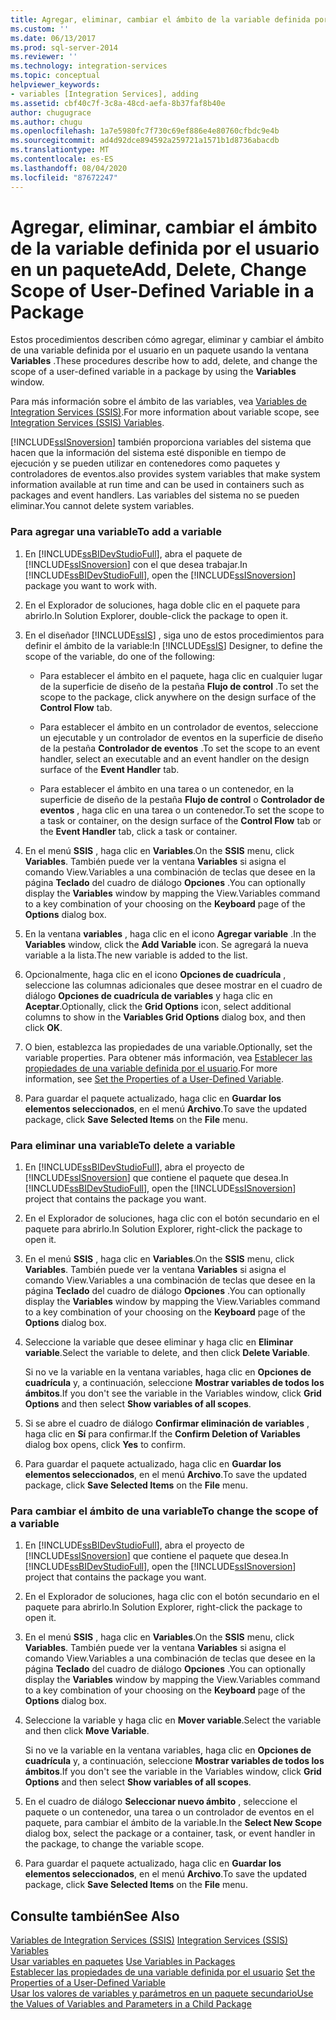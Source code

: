 ```yaml
---
title: Agregar, eliminar, cambiar el ámbito de la variable definida por el usuario en un paquete | Microsoft Docs
ms.custom: ''
ms.date: 06/13/2017
ms.prod: sql-server-2014
ms.reviewer: ''
ms.technology: integration-services
ms.topic: conceptual
helpviewer_keywords:
- variables [Integration Services], adding
ms.assetid: cbf40c7f-3c8a-48cd-aefa-8b37faf8b40e
author: chugugrace
ms.author: chugu
ms.openlocfilehash: 1a7e5980fc7f730c69ef886e4e80760cfbdc9e4b
ms.sourcegitcommit: ad4d92dce894592a259721a1571b1d8736abacdb
ms.translationtype: MT
ms.contentlocale: es-ES
ms.lasthandoff: 08/04/2020
ms.locfileid: "87672247"
---
```

# <a name="add-delete-change-scope-of-user-defined-variable-in-a-package"></a><span data-ttu-id="3db50-102">Agregar, eliminar, cambiar el ámbito de la variable definida por el usuario en un paquete</span><span class="sxs-lookup"><span data-stu-id="3db50-102">Add, Delete, Change Scope of User-Defined Variable in a Package</span></span>
  <span data-ttu-id="3db50-103">Estos procedimientos describen cómo agregar, eliminar y cambiar el ámbito de una variable definida por el usuario en un paquete usando la ventana **Variables** .</span><span class="sxs-lookup"><span data-stu-id="3db50-103">These procedures describe how to add, delete, and change the scope of a user-defined variable in a package by using the **Variables** window.</span></span>  
  
 <span data-ttu-id="3db50-104">Para más información sobre el ámbito de las variables, vea [Variables de Integration Services &#40;SSIS&#41;](integration-services-ssis-variables.md).</span><span class="sxs-lookup"><span data-stu-id="3db50-104">For more information about variable scope, see [Integration Services &#40;SSIS&#41; Variables](integration-services-ssis-variables.md).</span></span>  
  
 [!INCLUDE[ssISnoversion](../includes/ssisnoversion-md.md)] <span data-ttu-id="3db50-105">también proporciona variables del sistema que hacen que la información del sistema esté disponible en tiempo de ejecución y se pueden utilizar en contenedores como paquetes y controladores de eventos.</span><span class="sxs-lookup"><span data-stu-id="3db50-105">also provides system variables that make system information available at run time and can be used in containers such as packages and event handlers.</span></span> <span data-ttu-id="3db50-106">Las variables del sistema no se pueden eliminar.</span><span class="sxs-lookup"><span data-stu-id="3db50-106">You cannot delete system variables.</span></span>  
  
### <a name="to-add-a-variable"></a><span data-ttu-id="3db50-107">Para agregar una variable</span><span class="sxs-lookup"><span data-stu-id="3db50-107">To add a variable</span></span>  
  
1.  <span data-ttu-id="3db50-108">En [!INCLUDE[ssBIDevStudioFull](../includes/ssbidevstudiofull-md.md)], abra el paquete de [!INCLUDE[ssISnoversion](../includes/ssisnoversion-md.md)] con el que desea trabajar.</span><span class="sxs-lookup"><span data-stu-id="3db50-108">In [!INCLUDE[ssBIDevStudioFull](../includes/ssbidevstudiofull-md.md)], open the [!INCLUDE[ssISnoversion](../includes/ssisnoversion-md.md)] package you want to work with.</span></span>  
  
2.  <span data-ttu-id="3db50-109">En el Explorador de soluciones, haga doble clic en el paquete para abrirlo.</span><span class="sxs-lookup"><span data-stu-id="3db50-109">In Solution Explorer, double-click the package to open it.</span></span>  
  
3.  <span data-ttu-id="3db50-110">En el diseñador [!INCLUDE[ssIS](../includes/ssis-md.md)] , siga uno de estos procedimientos para definir el ámbito de la variable:</span><span class="sxs-lookup"><span data-stu-id="3db50-110">In [!INCLUDE[ssIS](../includes/ssis-md.md)] Designer, to define the scope of the variable, do one of the following:</span></span>  
  
    -   <span data-ttu-id="3db50-111">Para establecer el ámbito en el paquete, haga clic en cualquier lugar de la superficie de diseño de la pestaña **Flujo de control** .</span><span class="sxs-lookup"><span data-stu-id="3db50-111">To set the scope to the package, click anywhere on the design surface of the **Control Flow** tab.</span></span>  
  
    -   <span data-ttu-id="3db50-112">Para establecer el ámbito en un controlador de eventos, seleccione un ejecutable y un controlador de eventos en la superficie de diseño de la pestaña **Controlador de eventos** .</span><span class="sxs-lookup"><span data-stu-id="3db50-112">To set the scope to an event handler, select an executable and an event handler on the design surface of the **Event Handler** tab.</span></span>  
  
    -   <span data-ttu-id="3db50-113">Para establecer el ámbito en una tarea o un contenedor, en la superficie de diseño de la pestaña **Flujo de control** o **Controlador de eventos** , haga clic en una tarea o un contenedor.</span><span class="sxs-lookup"><span data-stu-id="3db50-113">To set the scope to a task or container, on the design surface of the **Control Flow** tab or the **Event Handler** tab, click a task or container.</span></span>  
  
4.  <span data-ttu-id="3db50-114">En el menú **SSIS** , haga clic en **Variables**.</span><span class="sxs-lookup"><span data-stu-id="3db50-114">On the **SSIS** menu, click **Variables**.</span></span> <span data-ttu-id="3db50-115">También puede ver la ventana **Variables** si asigna el comando View.Variables a una combinación de teclas que desee en la página **Teclado** del cuadro de diálogo **Opciones** .</span><span class="sxs-lookup"><span data-stu-id="3db50-115">You can optionally display the **Variables** window by mapping the View.Variables command to a key combination of your choosing on the **Keyboard** page of the **Options** dialog box.</span></span>  
  
5.  <span data-ttu-id="3db50-116">En la ventana **variables** , haga clic en el icono **Agregar variable** .</span><span class="sxs-lookup"><span data-stu-id="3db50-116">In the **Variables** window, click the **Add Variable** icon.</span></span> <span data-ttu-id="3db50-117">Se agregará la nueva variable a la lista.</span><span class="sxs-lookup"><span data-stu-id="3db50-117">The new variable is added to the list.</span></span>  
  
6.  <span data-ttu-id="3db50-118">Opcionalmente, haga clic en el icono **Opciones de cuadrícula** , seleccione las columnas adicionales que desee mostrar en el cuadro de diálogo **Opciones de cuadrícula de variables** y haga clic en **Aceptar**.</span><span class="sxs-lookup"><span data-stu-id="3db50-118">Optionally, click the **Grid Options** icon, select additional columns to show in the **Variables Grid Options** dialog box, and then click **OK**.</span></span>  
  
7.  <span data-ttu-id="3db50-119">O bien, establezca las propiedades de una variable.</span><span class="sxs-lookup"><span data-stu-id="3db50-119">Optionally, set the variable properties.</span></span> <span data-ttu-id="3db50-120">Para obtener más información, vea [Establecer las propiedades de una variable definida por el usuario](../../2014/integration-services/set-the-properties-of-a-user-defined-variable.md).</span><span class="sxs-lookup"><span data-stu-id="3db50-120">For more information, see [Set the Properties of a User-Defined Variable](../../2014/integration-services/set-the-properties-of-a-user-defined-variable.md).</span></span>  
  
8.  <span data-ttu-id="3db50-121">Para guardar el paquete actualizado, haga clic en **Guardar los elementos seleccionados**, en el menú **Archivo**.</span><span class="sxs-lookup"><span data-stu-id="3db50-121">To save the updated package, click **Save Selected Items** on the **File** menu.</span></span>  
  
### <a name="to-delete-a-variable"></a><span data-ttu-id="3db50-122">Para eliminar una variable</span><span class="sxs-lookup"><span data-stu-id="3db50-122">To delete a variable</span></span>  
  
1.  <span data-ttu-id="3db50-123">En [!INCLUDE[ssBIDevStudioFull](../includes/ssbidevstudiofull-md.md)], abra el proyecto de [!INCLUDE[ssISnoversion](../includes/ssisnoversion-md.md)] que contiene el paquete que desea.</span><span class="sxs-lookup"><span data-stu-id="3db50-123">In [!INCLUDE[ssBIDevStudioFull](../includes/ssbidevstudiofull-md.md)], open the [!INCLUDE[ssISnoversion](../includes/ssisnoversion-md.md)] project that contains the package you want.</span></span>  
  
2.  <span data-ttu-id="3db50-124">En el Explorador de soluciones, haga clic con el botón secundario en el paquete para abrirlo.</span><span class="sxs-lookup"><span data-stu-id="3db50-124">In Solution Explorer, right-click the package to open it.</span></span>  
  
3.  <span data-ttu-id="3db50-125">En el menú **SSIS** , haga clic en **Variables**.</span><span class="sxs-lookup"><span data-stu-id="3db50-125">On the **SSIS** menu, click **Variables**.</span></span> <span data-ttu-id="3db50-126">También puede ver la ventana **Variables** si asigna el comando View.Variables a una combinación de teclas que desee en la página **Teclado** del cuadro de diálogo **Opciones** .</span><span class="sxs-lookup"><span data-stu-id="3db50-126">You can optionally display the **Variables** window by mapping the View.Variables command to a key combination of your choosing on the **Keyboard** page of the **Options** dialog box.</span></span>  
  
4.  <span data-ttu-id="3db50-127">Seleccione la variable que desee eliminar y haga clic en **Eliminar variable**.</span><span class="sxs-lookup"><span data-stu-id="3db50-127">Select the variable to delete, and then click **Delete Variable**.</span></span>  
  
     <span data-ttu-id="3db50-128">Si no ve la variable en la ventana variables, haga clic en **Opciones de cuadrícula** y, a continuación, seleccione **Mostrar variables de todos los ámbitos**.</span><span class="sxs-lookup"><span data-stu-id="3db50-128">If you don't see the variable in the Variables window, click **Grid Options** and then select **Show variables of all scopes**.</span></span>  
  
5.  <span data-ttu-id="3db50-129">Si se abre el cuadro de diálogo **Confirmar eliminación de variables** , haga clic en **Sí** para confirmar.</span><span class="sxs-lookup"><span data-stu-id="3db50-129">If the **Confirm Deletion of Variables** dialog box opens, click **Yes** to confirm.</span></span>  
  
6.  <span data-ttu-id="3db50-130">Para guardar el paquete actualizado, haga clic en **Guardar los elementos seleccionados**, en el menú **Archivo**.</span><span class="sxs-lookup"><span data-stu-id="3db50-130">To save the updated package, click **Save Selected Items** on the **File** menu.</span></span>  
  
### <a name="to-change-the-scope-of-a-variable"></a><span data-ttu-id="3db50-131">Para cambiar el ámbito de una variable</span><span class="sxs-lookup"><span data-stu-id="3db50-131">To change the scope of a variable</span></span>  
  
1.  <span data-ttu-id="3db50-132">En [!INCLUDE[ssBIDevStudioFull](../includes/ssbidevstudiofull-md.md)], abra el proyecto de [!INCLUDE[ssISnoversion](../includes/ssisnoversion-md.md)] que contiene el paquete que desea.</span><span class="sxs-lookup"><span data-stu-id="3db50-132">In [!INCLUDE[ssBIDevStudioFull](../includes/ssbidevstudiofull-md.md)], open the [!INCLUDE[ssISnoversion](../includes/ssisnoversion-md.md)] project that contains the package you want.</span></span>  
  
2.  <span data-ttu-id="3db50-133">En el Explorador de soluciones, haga clic con el botón secundario en el paquete para abrirlo.</span><span class="sxs-lookup"><span data-stu-id="3db50-133">In Solution Explorer, right-click the package to open it.</span></span>  
  
3.  <span data-ttu-id="3db50-134">En el menú **SSIS** , haga clic en **Variables**.</span><span class="sxs-lookup"><span data-stu-id="3db50-134">On the **SSIS** menu, click **Variables**.</span></span> <span data-ttu-id="3db50-135">También puede ver la ventana **Variables** si asigna el comando View.Variables a una combinación de teclas que desee en la página **Teclado** del cuadro de diálogo **Opciones** .</span><span class="sxs-lookup"><span data-stu-id="3db50-135">You can optionally display the **Variables** window by mapping the View.Variables command to a key combination of your choosing on the **Keyboard** page of the **Options** dialog box.</span></span>  
  
4.  <span data-ttu-id="3db50-136">Seleccione la variable y haga clic en **Mover variable**.</span><span class="sxs-lookup"><span data-stu-id="3db50-136">Select the variable and then click **Move Variable**.</span></span>  
  
     <span data-ttu-id="3db50-137">Si no ve la variable en la ventana variables, haga clic en **Opciones de cuadrícula** y, a continuación, seleccione **Mostrar variables de todos los ámbitos**.</span><span class="sxs-lookup"><span data-stu-id="3db50-137">If you don't see the variable in the Variables window, click **Grid Options** and then select **Show variables of all scopes**.</span></span>  
  
5.  <span data-ttu-id="3db50-138">En el cuadro de diálogo **Seleccionar nuevo ámbito** , seleccione el paquete o un contenedor, una tarea o un controlador de eventos en el paquete, para cambiar el ámbito de la variable.</span><span class="sxs-lookup"><span data-stu-id="3db50-138">In the **Select New Scope** dialog box, select the package or a container, task, or event handler in the package, to change the variable scope.</span></span>  
  
6.  <span data-ttu-id="3db50-139">Para guardar el paquete actualizado, haga clic en **Guardar los elementos seleccionados**, en el menú **Archivo**.</span><span class="sxs-lookup"><span data-stu-id="3db50-139">To save the updated package, click **Save Selected Items** on the **File** menu.</span></span>  
  
## <a name="see-also"></a><span data-ttu-id="3db50-140">Consulte también</span><span class="sxs-lookup"><span data-stu-id="3db50-140">See Also</span></span>  
 <span data-ttu-id="3db50-141">[Variables de Integration Services &#40;SSIS&#41;](integration-services-ssis-variables.md) </span><span class="sxs-lookup"><span data-stu-id="3db50-141">[Integration Services &#40;SSIS&#41; Variables](integration-services-ssis-variables.md) </span></span>  
 <span data-ttu-id="3db50-142">[Usar variables en paquetes](../../2014/integration-services/use-variables-in-packages.md) </span><span class="sxs-lookup"><span data-stu-id="3db50-142">[Use Variables in Packages](../../2014/integration-services/use-variables-in-packages.md) </span></span>  
 <span data-ttu-id="3db50-143">[Establecer las propiedades de una variable definida por el usuario](../../2014/integration-services/set-the-properties-of-a-user-defined-variable.md) </span><span class="sxs-lookup"><span data-stu-id="3db50-143">[Set the Properties of a User-Defined Variable](../../2014/integration-services/set-the-properties-of-a-user-defined-variable.md) </span></span>  
 [<span data-ttu-id="3db50-144">Usar los valores de variables y parámetros en un paquete secundario</span><span class="sxs-lookup"><span data-stu-id="3db50-144">Use the Values of Variables and Parameters in a Child Package</span></span>](../../2014/integration-services/use-the-values-of-variables-and-parameters-in-a-child-package.md)  
  
  

